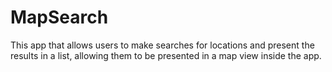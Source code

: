 # MapSearch
This app that allows users to make searches for locations and present the results in a list, allowing them to be presented in a map view inside the app.
